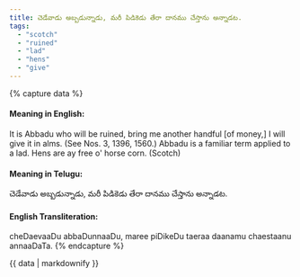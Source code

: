 ```yaml
---
title: చెడేవాడు అబ్బడున్నాడు, మరీ పిడికెడు తేరా దానము చేస్తాను అన్నాడట.
tags:
  - "scotch"
  - "ruined"
  - "lad"
  - "hens"
  - "give"
---
```


{% capture data %}
#### Meaning in English:
It is Abbadu who will be ruined, bring me another handful [of money,] I will give it in alms.
(See Nos. 3, 1396, 1560.)
Abbadu is a familiar term applied to a lad.
Hens are ay free o' horse corn. (Scotch)

#### Meaning in Telugu:
చెడేవాడు అబ్బడున్నాడు, మరీ పిడికెడు తేరా దానము చేస్తాను అన్నాడట.

#### English Transliteration:
cheDaevaaDu abbaDunnaaDu, maree piDikeDu taeraa daanamu chaestaanu annaaDaTa.
{% endcapture %}

<div class="notice">{{ data | markdownify }}</div>

